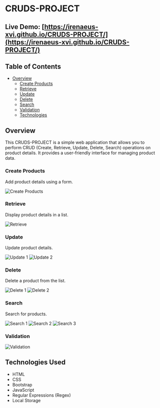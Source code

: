# CRUDS-PROJECT

## Live Demo: [https://irenaeus-xvi.github.io/CRUDS-PROJECT/](https://irenaeus-xvi.github.io/CRUDS-PROJECT/)

## Table of Contents

- [Overview](#overview)
  - [Create Products](#create-products)
  - [Retrieve](#retrieve)
  - [Update](#update)
  - [Delete](#delete)
  - [Search](#search)
  - [Validation](#validation)
  - [Technologies](#technologies)

## Overview

This CRUDS-PROJECT is a simple web application that allows you to perform CRUD (Create, Retrieve, Update, Delete, Search) operations on product details. It provides a user-friendly interface for managing product data.

### Create Products

Add product details using a form.

![Create Products](https://user-images.githubusercontent.com/87098443/232176006-b0011452-9820-4183-8207-b036b0f3dc0d.png)

### Retrieve

Display product details in a list.

![Retrieve](https://user-images.githubusercontent.com/87098443/232176047-d422395b-2111-49ba-a370-0bc184916f11.png)

### Update

Update product details.

![Update 1](https://user-images.githubusercontent.com/87098443/232176329-cd3be6d0-50e1-44aa-877b-271769e54c35.png)
![Update 2](https://user-images.githubusercontent.com/87098443/232176334-a6ca1fdd-c8cb-4d3c-a0c7-d356d0329917.png)

### Delete

Delete a product from the list.

![Delete 1](https://user-images.githubusercontent.com/87098443/232176398-fa7d8883-6ef5-434c-962d-6f4bc58f614a.png)
![Delete 2](https://user-images.githubusercontent.com/87098443/232176400-432c5ca9-5b15-4059-88c7-39f2c5d467bd.png)

### Search

Search for products.

![Search 1](https://user-images.githubusercontent.com/87098443/232176575-c5269fa7-20fe-4007-9674-bdba50d404bd.png)
![Search 2](https://user-images.githubusercontent.com/87098443/232176577-23ad35db-e455-4cc3-a833-daa2b3b694a4.png)
![Search 3](https://user-images.githubusercontent.com/87098443/232176585-b9ede48f-f39f-4a4d-a307-3e906b001626.png)

### Validation

![Validation](https://user-images.githubusercontent.com/87098443/232176633-0acda32c-9ff4-4a99-a3be-bdff55acaefa.png)

## Technologies Used

- HTML
- CSS
- Bootstrap
- JavaScript
- Regular Expressions (Regex)
- Local Storage
